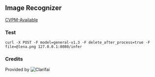 ## Image Recognizer

[CVPM-Available](https://hub.autoai.org)

### Test

```
curl -X POST -F model=general-v1.3 -F delete_after_process=true -F file=@lena.png 127.0.0.1:8080/infer
```

### Credits

Provided by ![Clarifai](https://clarifai.com/cms-assets/20180307033326/logo2.svg)